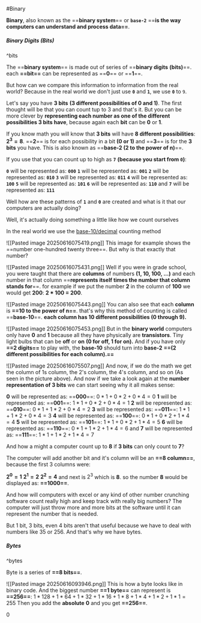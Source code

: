 #Binary

**Binary**, also known as the ==**binary system**== or **`base-2`** 
==**is the way computers can understand and process data==**. 


##### **Binary Digits (Bits)**
^bits

The ==**binary system**== is made out of series of ==**binary digits** **(bits)**==.
each **==bit==** can be represented as ==**0**== or ==**1**==.

But how can we compare this information to information from the real world? Because in the real world we don't just use **`0`** and **`1`**, we use **`0`** to `9`. 

Let's say you have **3 bits** **(3 different possibilities of 0 and 1)**. The first thought will be that you can count tup to 3 and that's it. But you can be more clever by **representing each number as one of the different possibilities 3 bits have**, because again each **bit** can be **0** or **1**. 

If you know math you will know that **3 bits** will have **8 different possibilities**: **$2^3 = 8$**. 
==**2**== is for each possibility in a bit **(0 or 1)** and ==**3**== is for the **3 bits** you have.
This is also known as ==**base-2 (2 to the power of n)**==.

If you use that you can count up to high as **`7`** **(because you start from `0`)**:

**`0`** will be represented as: **`000`**
**`1`** will be represented as: **`001`**
**`2`** will be represented as: **`010`**
**`3`** will be represented as: **`011`**
**`4`** will be represented as: **`100`**
**`5`** will be represented as: **`101`**
**`6`** will be represented as: **`110`**
and **`7`** will be represented as: **`111`**

Well how are these patterns of **`1`** and **`0`** are created and what is it that our computers are actually doing?

Well, it's actually doing something a little like how we count ourselves

In the real world we use the [base-10/decimal](https://www.google.com/search?q=base-10&sxsrf=AE3TifMB3O0a5babxdBAu2dI5gNKiZgXJg%3A1750050301236) counting method

![[Pasted image 20250616075419.png]]
This image for example shows the ==number one-hundred twenty three==.
But why is that exactly that number?

![[Pasted image 20250616075431.png]]
Well if you were in grade school, you were taught that there are **columns** of numbers **(1, 10, 100, ...)** and each number in that column ==**represents itself times the number that column stands for**==. 
for example if we put the number **2** in the column of **100** we would get **200**: **2 * 100 = 200**.

![[Pasted image 20250616075443.png]]
You can also see that each **column** is **==10 to the power of n==**. that's why this method of counting is called ==**base-10**==. **each column has 10 different possibilities (0 through 9).**

![[Pasted image 20250616075453.png]]
But in the **binary world** computers only have **0** and **1** because all they have physically are **transistors**. Tiny light bulbs that can be **off** or **on** 
**(0 for off, 1 for on).** And if you have only **==2 digits==** to play with, the **base-10** should turn into **base-2** **==(2 different possibilities for each column).==**

![[Pasted image 20250616075507.png]]
And now, if we do the math we get the column of 1s column, the 2's column, the 4's column, and so on (As seen in the picture above). 
And now if we take a look again at the **number representation of 3 bits** we can start seeing why it all makes sense:

**0** will be represented as: ==**000**==: $0 * 1 + 0 * 2 + 0 * 4 = 0$
**1** will be represented as: ==**001**==: $1 * 1 + 0 * 2 + 0 * 4 = 1$
**2** will be represented as: ==**010**==: $0 * 1 + 1 * 2 + 0 * 4 = 2$
**3** will be represented as: ==**011**==: $1 * 1 + 1 * 2 + 0 * 4 = 3$
**4** will be represented as: ==**100**==: $0 * 1 + 0 * 2 + 1 * 4 = 4$
**5** will be represented as: ==**101**==: $1 * 1 + 0 * 2 + 1 * 4 = 5$
**6** will be represented as: ==**110**==: $0 * 1 + 1 * 2 + 1 * 4 = 6$
and **7** will be represented as: ==**111**==: $1 * 1 + 1 * 2 + 1 * 4 = 7$

And how a might a computer count up to **8** if **3 bits** can only count to **7**?

The computer will add another bit and it's column will be an **==8 column==**, because the first 3 columns were:

**$2^0 = 1$**
**$2^1 = 2$**
**$2^2 = 4$**
and next is $2^3$ which is **8**.
so the number **8** would be displayed as: **==1000==**.

And how will computers with excel or any kind of other number crunching software count really high and keep track with really big numbers? 
The computer will just throw more and more bits at the software until it can represent the number that is needed.

But 1 bit, 3 bits, even 4 bits aren't that useful because we have to deal with numbers like 35 or 256. And that's why we have bytes.

##### **Bytes**
^bytes

Byte is a series of **==8 bits==**. 

![[Pasted image 20250616093946.png]]
This is how a byte looks like in binary code. And the biggest number **==1 byte==** can represent is **==256==**: 
$1 *128 + 1 * 64 + 1 * 32 + 1 * 16 + 1 * 8 + 1 * 4 + 1 * 2 + 1 * 1 = 255$
Then you add the **absolute** **0** and you get **==256==**.

0
